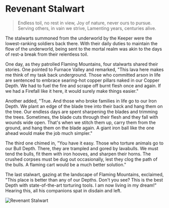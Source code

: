 # Revenant Stalwart

> Endless toil, no rest in view,
> Joy of nature, never ours to pursue.
> Serving others, in vain we strive,
> Lamenting years, centuries alive.

The stalwarts summoned from the underworld by the Keeper were the
lowest-ranking soldiers back there. With their daily duties to maintain the
flow of the underworld, being sent to the mortal realm was akin to the
days of rest-a break from their relentless toil.

One day, as they patrolled Flaming Mountains, four stalwarts shared their
stories. One pointed to Furnace Valley and remarked, "This lava here
makes me think of my task back underground. Those who committed
arson in life are sentenced to embrace searing-hot copper pillars naked in
our Copper Depth. We had to fuel the fire and scrape off burnt flesh once
and again. If we had a Firefall like it here, it would surely make things
easier."

Another added, "True. And those who broke families in life go to our Iron
Depth. We plant an edge of the blade tree into their back and hang them
on the tree. Our endless days are spent sharpening the blades and
trimming the trees. Sometimes, the blade cuts through their flesh and
they fall with wounds wide open. That's when we stitch them up, carry
them from the ground, and hang them on the blade again. A giant iron ball
like the one ahead would make the job much simpler."

The third one chimed in, "You have it easy. Those who torture animals go
to our Bull Depth. There, they are trampled and gored by lavabulls. We
must tend the bulls, fit them with iron hooves, and sharpen their horns.
The crushed corpses must be dug out occasionally, lest they clog the path
of the bulls. A flaming cart would be a much better solution."

The last stalwart, gazing at the landscape of Flaming Mountains,
exclaimed, "This place is better than any of our Depths. Don't you see?
This is the best Depth with state-of-the-art torturing tools. I am now living
in my dream!" Hearing this, all his companions spat in disdain and left.

![Revenant Stalwart](/image-20240827220456457.png)
